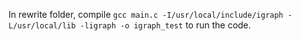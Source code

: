 In rewrite folder, compile 
```gcc main.c -I/usr/local/include/igraph -L/usr/local/lib -ligraph -o igraph_test```
to run the code.
